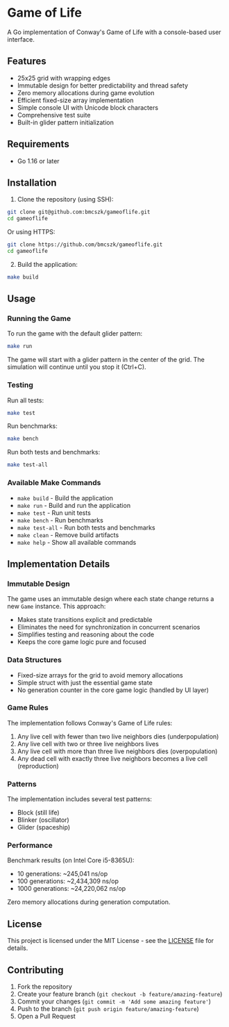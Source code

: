 # Game of Life

A Go implementation of Conway's Game of Life with a console-based user interface.

## Features

- 25x25 grid with wrapping edges
- Immutable design for better predictability and thread safety
- Zero memory allocations during game evolution
- Efficient fixed-size array implementation
- Simple console UI with Unicode block characters
- Comprehensive test suite
- Built-in glider pattern initialization

## Requirements

- Go 1.16 or later

## Installation

1. Clone the repository (using SSH):
```bash
git clone git@github.com:bmcszk/gameoflife.git
cd gameoflife
```

Or using HTTPS:
```bash
git clone https://github.com/bmcszk/gameoflife.git
cd gameoflife
```

2. Build the application:
```bash
make build
```

## Usage

### Running the Game

To run the game with the default glider pattern:
```bash
make run
```

The game will start with a glider pattern in the center of the grid. The simulation will continue until you stop it (Ctrl+C).

### Testing

Run all tests:
```bash
make test
```

Run benchmarks:
```bash
make bench
```

Run both tests and benchmarks:
```bash
make test-all
```

### Available Make Commands

- `make build` - Build the application
- `make run` - Build and run the application
- `make test` - Run unit tests
- `make bench` - Run benchmarks
- `make test-all` - Run both tests and benchmarks
- `make clean` - Remove build artifacts
- `make help` - Show all available commands

## Implementation Details

### Immutable Design

The game uses an immutable design where each state change returns a new `Game` instance. This approach:
- Makes state transitions explicit and predictable
- Eliminates the need for synchronization in concurrent scenarios
- Simplifies testing and reasoning about the code
- Keeps the core game logic pure and focused

### Data Structures

- Fixed-size arrays for the grid to avoid memory allocations
- Simple struct with just the essential game state
- No generation counter in the core game logic (handled by UI layer)

### Game Rules

The implementation follows Conway's Game of Life rules:
1. Any live cell with fewer than two live neighbors dies (underpopulation)
2. Any live cell with two or three live neighbors lives
3. Any live cell with more than three live neighbors dies (overpopulation)
4. Any dead cell with exactly three live neighbors becomes a live cell (reproduction)

### Patterns

The implementation includes several test patterns:
- Block (still life)
- Blinker (oscillator)
- Glider (spaceship)

### Performance

Benchmark results (on Intel Core i5-8365U):
- 10 generations: ~245,041 ns/op
- 100 generations: ~2,434,309 ns/op
- 1000 generations: ~24,220,062 ns/op

Zero memory allocations during generation computation.

## License

This project is licensed under the MIT License - see the [LICENSE](LICENSE) file for details.

## Contributing

1. Fork the repository
2. Create your feature branch (`git checkout -b feature/amazing-feature`)
3. Commit your changes (`git commit -m 'Add some amazing feature'`)
4. Push to the branch (`git push origin feature/amazing-feature`)
5. Open a Pull Request 
